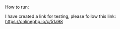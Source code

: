 How to run:

I have created a link for testing, please follow this link: https://onlinephp.io/c/51a98
